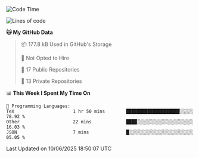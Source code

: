 <!--START_SECTION:waka-->
![Code Time](http://img.shields.io/badge/Code%20Time-1%2C116%20hrs%2025%20mins-blue)

![Lines of code](https://img.shields.io/badge/From%20Hello%20World%20I%27ve%20Written-224.9%20thousand%20lines%20of%20code-blue)

**🐱 My GitHub Data** 

> 📦 177.8 kB Used in GitHub's Storage 
 > 
> 🚫 Not Opted to Hire
 > 
> 📜 17 Public Repositories 
 > 
> 🔑 13 Private Repositories 
 > 
📊 **This Week I Spent My Time On** 

```text
💬 Programming Languages: 
TeX                      1 hr 50 mins        ████████████████████░░░░░   78.92 % 
Other                    22 mins             ████░░░░░░░░░░░░░░░░░░░░░   16.03 % 
JSON                     7 mins              █░░░░░░░░░░░░░░░░░░░░░░░░   05.05 % 
```


 Last Updated on 10/06/2025 18:50:07 UTC
<!--END_SECTION:waka-->
